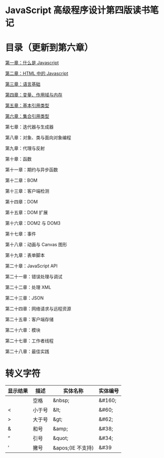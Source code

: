 # JavaScript 高级程序设计第四版读书笔记

# 目录（更新到第六章）

[第一章：什么是 Javascript](Chapter1.md)

[第二章：HTML 中的 Javascript](Chapter2.md)

[第三章：语言基础](Chapter3.md)

[第四章：变量、作用域与内存](Chapter4.md)

[第五章：基本引用类型](Chapter5.md)

[第六章：集合引用类型](Chapter6.md)

第七章：迭代器与生成器

第八章：对象、类与面向对象编程

第九章：代理与反射

第十章：函数

第十一章：期约与异步函数

第十二章：BOM

第十三章：客户端检测

第十四章：DOM

第十五章：DOM 扩展

第十六章：DOM2 与 DOM3

第十七章：事件

第十八章：动画与 Canvas 图形

第十九章：表单脚本

第二十章：JavaScript API

第二十一章：错误处理与调试

第二十二章：处理 XML

第二十三章：JSON

第二十四章：网络请求与远程资源

第二十五章：客户端存储

第二十六章：模块

第二十七章：工作者线程

第二十八章：最佳实践

# 转义字符

| 显示结果 | 描述   | 实体名称           | 实体编号 |
| -------- | ------ | ------------------ | -------- |
|          | 空格   | \&nbsp;            | \&#160;  |
| <        | 小于号 | \&lt;              | \&#60;   |
| >        | 大于号 | \&gt;              | \&#62;   |
| &        | 和号   | \&amp;             | \&#38;   |
| “        | 引号   | \&quot;            | \&#34;   |
| ‘        | 撇号   | \&apos;(IE 不支持) | \&#39    |
